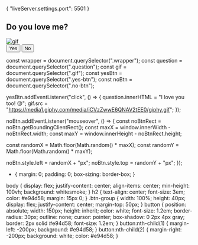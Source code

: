 {
    "liveServer.settings.port": 5501
}

<!DOCTYPE html>
<html lang="en">
<head>
    <meta charset="UTF-8">
    <meta name="viewport" content="width=device-width, initial-scale=1.0">
    <title>Moving button | Jessica</title>
    <link rel="stylesheet" href="style.css"/>
</head>
<body>
    <div class="wrapper">
        <h2 class="question">Do you love me?</h2>
        <img class="gif" alt="gif" src="https://media0.giphy.com/media/t8Lo2mPAzOcmVTgtGe/giphy.gif?cid=6c09b952231uyrnduhdsf4wqnxz03rv9wx3ni5sm0zolrxz3&ep=v1_stickers_related&rid=giphy.gif&ct=s"/>
        <div class="btn-group">
            <button class="yes-btn">Yes</button>
            <button class="no-btn">No</button>
        </div>
    </div>
    <script src="script.js"></script>
</body>
</html>

const wrapper = document.querySelector(".wrapper");
const question = document.querySelector(".question");
const gif = document.querySelector(".gif");
const yesBtn = document.querySelector(".yes-btn");
const noBtn = document.querySelector(".no-btn");

yesBtn.addEventListener("click", () => {
  question.innerHTML = "I love you too! 😘";
  gif.src =
    "https://media1.giphy.com/media/iCVzZwwE6QNAV2tEE0/giphy.gif";
});

noBtn.addEventListener("mouseover", () => {
  const noBtnRect = noBtn.getBoundingClientRect();
  const maxX = window.innerWidth - noBtnRect.width;
  const maxY = window.innerHeight - noBtnRect.height;

  const randomX = Math.floor(Math.random() * maxX);
  const randomY = Math.floor(Math.random() * maxY);

  noBtn.style.left = randomX + "px";
  noBtn.style.top = randomY + "px";
});

* {
    margin: 0;
    padding: 0;
    box-sizing: border-box;
}

body {
    display: flex;
    justify-content: center;
    align-items: center;
    min-height: 100vh;
    background: whitesmoke;
}
h2 {
    text-align: center;
    font-size: 3em;
    color: #e94d58;
    margin: 15px 0;
}
.btn-group {
    width: 100%;
    height: 40px;
    display: flex;
    justify-content: center;
    margin-top: 50px;
}
button {
    position: absolute;
    width: 150px;
    height: inherit;
    color: white;
    font-size: 1.2em;
    border-radius: 30px;
    outline: none;
    cursor: pointer;
    box-shadow: 0 2px 4px gray;
    border: 2px solid #e94d58;
    font-size: 1.2em;
}
button:nth-child(1) {
    margin-left: -200px;
    background: #e94d58;
}
button:nth-child(2) {
    margin-right: -200px;
    background: white;
    color: #e94d58;
}
